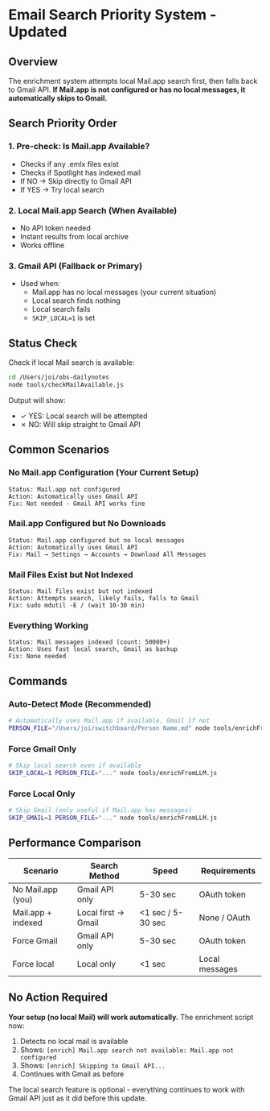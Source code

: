 # Email Search Priority System - Updated

## Overview
The enrichment system attempts local Mail.app search first, then falls back to Gmail API. **If Mail.app is not configured or has no local messages, it automatically skips to Gmail.**

## Search Priority Order

### 1. **Pre-check: Is Mail.app Available?**
- Checks if any .emlx files exist
- Checks if Spotlight has indexed mail
- If NO → Skip directly to Gmail API
- If YES → Try local search

### 2. **Local Mail.app Search (When Available)**
- No API token needed
- Instant results from local archive
- Works offline

### 3. **Gmail API (Fallback or Primary)**
- Used when:
  - Mail.app has no local messages (your current situation)
  - Local search finds nothing
  - Local search fails
  - `SKIP_LOCAL=1` is set

## Status Check

Check if local Mail search is available:

```bash
cd /Users/joi/obs-dailynotes
node tools/checkMailAvailable.js
```

Output will show:
- ✓ YES: Local search will be attempted
- ✗ NO: Will skip straight to Gmail API

## Common Scenarios

### No Mail.app Configuration (Your Current Setup)
```
Status: Mail.app not configured
Action: Automatically uses Gmail API
Fix: Not needed - Gmail API works fine
```

### Mail.app Configured but No Downloads
```
Status: Mail.app configured but no local messages  
Action: Automatically uses Gmail API
Fix: Mail → Settings → Accounts → Download All Messages
```

### Mail Files Exist but Not Indexed
```
Status: Mail files exist but not indexed
Action: Attempts search, likely fails, falls to Gmail
Fix: sudo mdutil -E / (wait 10-30 min)
```

### Everything Working
```
Status: Mail messages indexed (count: 50000+)
Action: Uses fast local search, Gmail as backup
Fix: None needed
```

## Commands

### Auto-Detect Mode (Recommended)
```bash
# Automatically uses Mail.app if available, Gmail if not
PERSON_FILE="/Users/joi/switchboard/Person Name.md" node tools/enrichFromLLM.js
```

### Force Gmail Only
```bash
# Skip local search even if available
SKIP_LOCAL=1 PERSON_FILE="..." node tools/enrichFromLLM.js
```

### Force Local Only  
```bash
# Skip Gmail (only useful if Mail.app has messages)
SKIP_GMAIL=1 PERSON_FILE="..." node tools/enrichFromLLM.js
```

## Performance Comparison

| Scenario | Search Method | Speed | Requirements |
|----------|--------------|-------|--------------|
| No Mail.app (you) | Gmail API only | 5-30 sec | OAuth token |
| Mail.app + indexed | Local first → Gmail | <1 sec / 5-30 sec | None / OAuth |
| Force Gmail | Gmail API only | 5-30 sec | OAuth token |
| Force local | Local only | <1 sec | Local messages |

## No Action Required

**Your setup (no local Mail) will work automatically.** The enrichment script now:
1. Detects no local mail is available
2. Shows: `[enrich] Mail.app search not available: Mail.app not configured`
3. Shows: `[enrich] Skipping to Gmail API...`
4. Continues with Gmail as before

The local search feature is optional - everything continues to work with Gmail API just as it did before this update.

